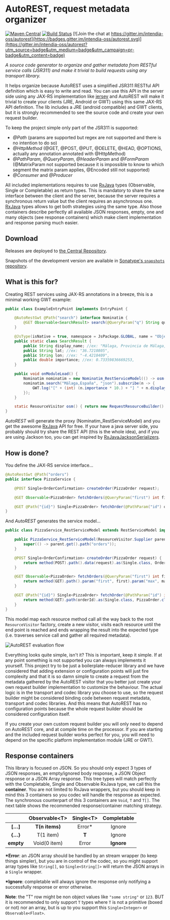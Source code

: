 # AutoREST, request metadata organizer

[![Maven Central](https://maven-badges.herokuapp.com/maven-central/com.intendia.gwt.autorest/autorest-parent/badge.svg)](https://maven-badges.herokuapp.com/maven-central/com.intendia.gwt.autorest/autorest-parent)
[![Build Status](https://travis-ci.org/intendia-oss/autorest.svg)](https://travis-ci.org/intendia-oss/autorest)
[![Join the chat at https://gitter.im/intendia-oss/autorest](https://badges.gitter.im/intendia-oss/autorest.svg)](https://gitter.im/intendia-oss/autorest?utm_source=badge&utm_medium=badge&utm_campaign=pr-badge&utm_content=badge)

*A source code generator to organize and gather metadata from RESTful service calls (JSR311) and make it trivial
to build requests using any transport library.*

It helps organize because AutoREST uses a simplified JSR311 RESTful API definition which is easy to write and read. 
You can use this API in the server side using any JAX-RS implementation like [jersey](https://jersey.github.io/) and 
AutoREST will make it trivial to create your clients (JRE, Android or GWT) using this same JAX-RS API definition.
The lib includes a JRE (android compatible) and GWT clients, but it is strongly recommended to see the source code 
and create your own request builder. 

To keep the project simple only part of the JSR311 is supported:
* *@Path* (params are supported but regex are not supported and there is no intention to do so)
* *@HttpMethod* (@GET, @POST, @PUT, @DELETE, @HEAD, @OPTIONS, actually any annotation annotated with @HttpMethod)
* *@PathParam*, *@QueryParam*, *@HeaderParam* and *@FormParam* (@MatrixParam not supported because it is impossible to know
 to which segment the matrix param applies, @Encoded still not supported)
* *@Consumer* and *@Producer*

All included implementations requires to use [RxJava][rxjava] types (Observable, Single or Completable) as return types.
This is mandatory to share the same interface between the client and the server, because the server requires a 
synchronous return value but the client requires an asynchronous one. [RxJava][rxjava] types allows to get both 
strategies using the same type. Also those containers describe perfectly all available JSON responses, empty, one and 
many objects (see response containers) which make client implementation and response parsing much easier.

## Download

Releases are deployed to [the Central Repository][dl].

Snapshots of the development version are available in [Sonatype's `snapshots` repository][snap].

## What is this for?

Creating REST services using JAX-RS annotations in a breeze, this is a minimal working GWT example:

```java
public class ExampleEntryPoint implements EntryPoint {

    @AutoRestGwt @Path("search") interface Nominatim {
        @GET Observable<SearchResult> search(@QueryParam("q") String query, @QueryParam("format") String format);
    }

    @JsType(isNative = true, namespace = JsPackage.GLOBAL, name = "Object")
    public static class SearchResult {
        public String display_name; //ex: "Málaga, Provincia de Málaga, Andalusia, Spain",
        public String lat; //ex: "36.7210805",
        public String lon; //ex: "-4.4210409",
        public double importance; //ex: 0.73359836669253,
    }

    public void onModuleLoad() {
        Nominatim nominatim = new Nominatim_RestServiceModel(() -> osm());
        nominatim.search("Málaga,España", "json").subscribe(n -> {
            GWT.log("[" + (int) (n.importance * 10.) + "] " + n.display_name + " (" + n.lon + "," + n.lat + ")");
        });
    }

    static ResourceVisitor osm() { return new RequestResourceBuilder().path("http://nominatim.openstreetmap.org/"); }
}
```

*AutoREST* will generate the proxy (Nominatim_RestServiceModel) and you get the awesome [RxJava][rxjava] API for free. 
If your have a java server side, you probably should try share the REST API (this is the whole idea), and if you are
using Jackson too, you can get inspired by [RxJavaJacksonSerializers][jackson].

## How is done?

You define the JAX-RS service interface...

```java
@AutoRestGwt @Path("orders")
public interface PizzaService {

    @POST Single<OrderConfirmation> createOrder(PizzaOrder request);

    @GET Observable<PizzaOrder> fetchOrders(@QueryParam("first") int first, @QueryParam("max") int max);

    @GET @Path("{id}") Single<PizzaOrder> fetchOrder(@PathParam("id") orderId);
}
```

And *AutoREST* generates the service model...

```java
public class PizzaService_RestServiceModel extends RestServiceModel implements PizzaService {

    public PizzaService_RestServiceModel(ResourceVisitor.Supplier parent) {
        super(() -> parent.get().path("orders"));
    }

    @POST Single<OrderConfirmation> createOrder(PizzaOrder request) {
        return method(POST).path().data(request).as(Single.class, OrderConfirmation.class);
    }

    @GET Observable<PizzaOrder> fetchOrders(@QueryParam("first") int first, @QueryParam("max") int max) {
        return method(GET).path().param("first", first).param("max", max).as(Observable.class, PizzaOrder.class);
    }

    @GET @Path("{id}") Single<PizzaOrder> fetchOrder(@PathParam("id") int orderId) {
        return method(GET).path(orderId).as(Single.class, PizzaOrder.class);
    }
}
```

This model map each resource method call all the way back to the root ``ResourceVisitor`` factory,
create a new visitor, visits each resource until the end point is reached and ends wrapping the result
into the expected type (i.e. traverses service call and gather all required metadata).

![AutoREST evaluation flow](https://github.com/intendia-oss/autorest/raw/master/autorest-flow.gif)

Everything looks quite simple, isn't it? This is important, keep it simple. If at any point something is not supported 
you can always implements it yourself. This project try to be just a boilerplate-reducer library and we have considered
that adding extension or configuration points will just fire complexity and that it is so damn simple to create a 
request from the metadata gathered by the AutoREST visitor that you better just create your own request builder 
implementation to customize the behaviour. The actual logic is in the transport and codec library you choose to use, 
so the request builder might be considered binding code between request metadata, transport and codec libraries. 
And this means that AutoREST has no configuration points because the whole request builder should be considered 
configuration itself.

If you create your own custom request builder you will only need to depend on AutoREST core, and at compile time on
the processor. If you are starting and the included request builder works perfect for you, you will need to depend on
the specific platform implementation module (JRE or GWT).   

## Response containers

This library is focused on JSON. So you should only expect 3 types of JSON responses, an empty/ignored body response,
a JSON Object response or a JSON Array response. This tree types will match perfectly with the Completable, Single
and Observable RxJava type, we call this the **container**. You are not limited to RxJava wrappers, but you should keep
in mind this 3 containers so you codec will handle the response as expected. The synchronous counterpart of this 3
containers are ``Void``, ``T`` and ``T[]``. The next table shows the recommended response/container matching strategy.

|           |Observable\<T>|Single\<T>|Completable|
| :-:       | :-:          | :-:      | :-:       |
|**[…]**    | **T(n items)** | Error* | Ignore    |
|**{…}**    | T(1 item)    | **T**    | Ignore    |
|**empty**  | Void(0 item) | Error    | **Ignore**|

**\*Error**: an JSON array should be handled by an stream wrapper (to keep things simpler), but you are in control of
the codec, so you might support array types like ``String[]``, so ``Single<String[]>`` will return the JSON arrays in a 
``Single`` wrapper.

**\*Ignore**: completable will always ignore the response only notifying a successfully response or error otherwise.

**Note**: the "T" row might be non object values like ``"some string"`` or ``123``. BUT it is recommended to only
support ``T`` types where ``T`` is not a primitive (boxed or not) nor an array, but is up to you support this
``Single<Integer>`` or ``Observable<Float>``.




 [dl]: https://search.maven.org/#search%7Cga%7C1%7Cg%3A%22com.intendia.gwt.autorest%22
 [snap]: https://oss.sonatype.org/content/repositories/snapshots/
 [jackson]: https://gist.github.com/ibaca/71be7c73d8619d11182807b871c5975c
 [rxjava]: https://github.com/ReactiveX/RxJava
